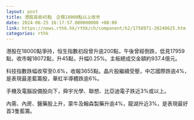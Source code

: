 ```yaml
---
layout: post
title: 港股高收45點　企穩18000點以上收市
date: 2024-06-25 16:17:57.000000000 +08:00
link: https://news.rthk.hk/rthk/ch/component/k2/1758971-20240625.htm
categories: rthk
---
```


港股在18000點爭持，恒生指數初段曾升逾200點，午後曾經倒跌，低見17959點，收市報18072點，升45點，升幅0.25%。主板總成交金額約937.4億元。

科技指數跌幅收窄至0.6%，收報3655點。晶片股繼續受壓，中芯國際跌逾4%，是表現最差藍籌股，華虹半導體跌逾6%。

手機及電腦設備股向下，舜宇光學、聯想、比亞迪電子跌近3%或以上。

內需、內房、醫藥股上升，蒙牛及翰森製藥升逾4%，龍湖升近3%，是表現最好首3隻藍籌。
